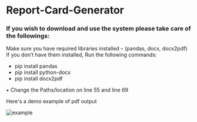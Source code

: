 ﻿# Report-Card-Generator

### If you wish to download and use the system please take care of the followings:

Make sure you have required libraries installed – (pandas, docx, docx2pdf)
If you don’t have them installed, Run the following commands:
-	pip install pandas
-	pip install python-docx
-	pip install docx2pdf

  •	Change the Paths/location on line 55 and line 69 
  
Here's a demo example of pdf output

![example](https://user-images.githubusercontent.com/58567211/127261883-d981a439-f4b8-4ef3-9a63-a2f355729213.png)

